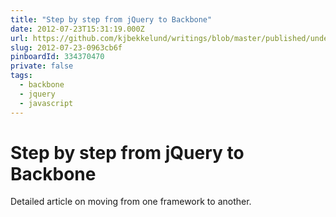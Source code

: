 ```yaml
---
title: "Step by step from jQuery to Backbone"
date: 2012-07-23T15:31:19.000Z
url: https://github.com/kjbekkelund/writings/blob/master/published/understanding-backbone.md/
slug: 2012-07-23-0963cb6f
pinboardId: 334370470
private: false
tags:
  - backbone
  - jquery
  - javascript
---
```


# Step by step from jQuery to Backbone

Detailed article on moving from one framework to another.
